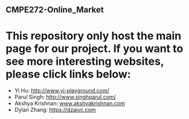## CMPE272-Online_Market

# This repository only host the main page for our project. If you want to see more interesting websites, please click links below:

- Yi Hu: http://www.yi-playground.com/
- Parul Singh: http://www.singhparul.com/
- Akshya Krishnan: www.akshyakrishnan.com
- Dylan Zhang: https://dzaivc.com
